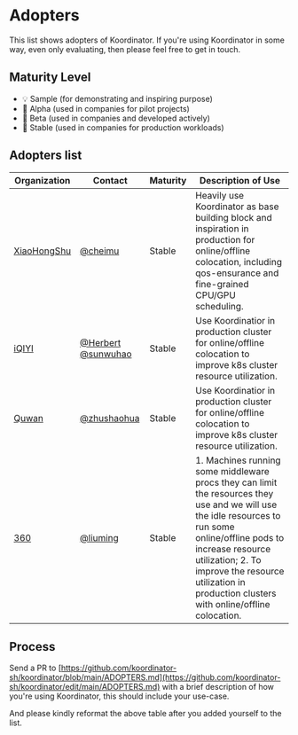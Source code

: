 # Adopters

This list shows adopters of Koordinator. If you're using Koordinator in some way, even only evaluating, then please feel
free to get in touch.

## Maturity Level

- 💡 Sample (for demonstrating and inspiring purpose)
- 👶 Alpha (used in companies for pilot projects)
- 👦 Beta (used in companies and developed actively)
- 👨 Stable (used in companies for production workloads)

## Adopters list

| Organization                           | Contact                                                                              | Maturity | Description of Use                                                                                                                                                                                                                                                                         |
|----------------------------------------|--------------------------------------------------------------------------------------|----------|--------------------------------------------------------------------------------------------------------------------------------------------------------------------------------------------------------------------------------------------------------------------------------------------|
| [XiaoHongShu](https://xiaohongshu.com) | [@cheimu](https://github.com/cheimu)                                                 | Stable   | Heavily use Koordinator as base building block and inspiration in production for online/offline colocation, including qos-ensurance and fine-grained CPU/GPU scheduling.                                                                                                                   |
| [iQIYI](https://www.iqiyi.com/)        | [@Herbert](https://github.com/wangxiaoq) [@sunwuhao](mailTo:sunwuhao001@hotmail.com) | Stable    | Use Koordinatior in production cluster for online/offline colocation to improve k8s cluster resource utilization.                                                                                                                                                                                                                      |
| [Quwan](https://www.52tt.com)          | [@zhushaohua](mailTo:zhushaohua@52tt.com)                                            | Stable   | Use Koordinatior in production cluster for online/offline colocation to improve k8s cluster resource utilization.                                                                                                                                                                          |
| [360](https://www.360.com)             | [@liuming](https://github.com/lucming)                                               | Stable   | 1. Machines running some middleware procs they can limit the resources they use and we will use the idle resources to run some online/offline pods to increase resource utilization; 2. To improve the resource utilization in production clusters with online/offline colocation.         |

## Process

Send a PR
to [https://github.com/koordinator-sh/koordinator/blob/main/ADOPTERS.md](https://github.com/koordinator-sh/koordinator/edit/main/ADOPTERS.md)
with a brief description of how you're using Koordinator, this should include your use-case.

And please kindly reformat the above table after you added yourself to the list.

